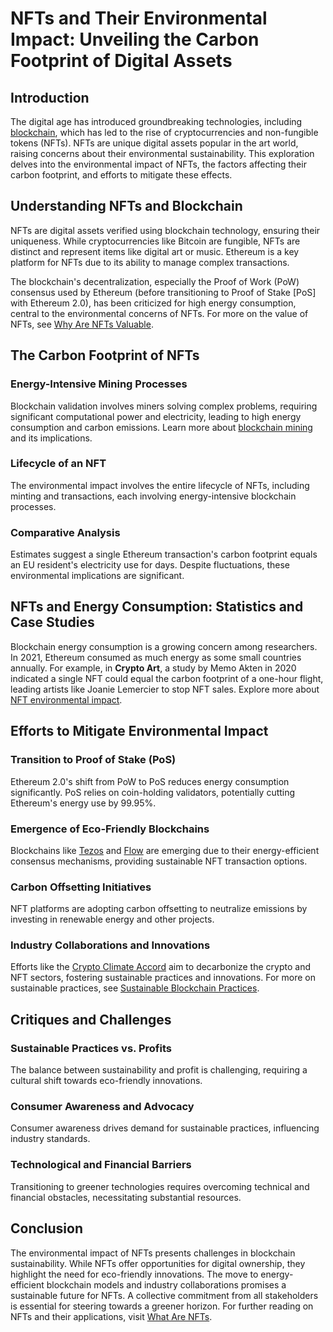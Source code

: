 # NFTs and Their Environmental Impact: Unveiling the Carbon Footprint of Digital Assets

## Introduction

The digital age has introduced groundbreaking technologies, including [blockchain](https://www.license-token.com/wiki/what-is-blockchain), which has led to the rise of cryptocurrencies and non-fungible tokens (NFTs). NFTs are unique digital assets popular in the art world, raising concerns about their environmental sustainability. This exploration delves into the environmental impact of NFTs, the factors affecting their carbon footprint, and efforts to mitigate these effects.

## Understanding NFTs and Blockchain

NFTs are digital assets verified using blockchain technology, ensuring their uniqueness. While cryptocurrencies like Bitcoin are fungible, NFTs are distinct and represent items like digital art or music. Ethereum is a key platform for NFTs due to its ability to manage complex transactions.

The blockchain's decentralization, especially the Proof of Work (PoW) consensus used by Ethereum (before transitioning to Proof of Stake [PoS] with Ethereum 2.0), has been criticized for high energy consumption, central to the environmental concerns of NFTs. For more on the value of NFTs, see [Why Are NFTs Valuable](https://www.license-token.com/wiki/why-are-nf-ts-valuable).

## The Carbon Footprint of NFTs

### Energy-Intensive Mining Processes

Blockchain validation involves miners solving complex problems, requiring significant computational power and electricity, leading to high energy consumption and carbon emissions. Learn more about [blockchain mining](https://www.license-token.com/wiki/blockchain-mining) and its implications.

### Lifecycle of an NFT

The environmental impact involves the entire lifecycle of NFTs, including minting and transactions, each involving energy-intensive blockchain processes.

### Comparative Analysis

Estimates suggest a single Ethereum transaction's carbon footprint equals an EU resident's electricity use for days. Despite fluctuations, these environmental implications are significant.

## NFTs and Energy Consumption: Statistics and Case Studies

Blockchain energy consumption is a growing concern among researchers. In 2021, Ethereum consumed as much energy as some small countries annually. For example, in **Crypto Art**, a study by Memo Akten in 2020 indicated a single NFT could equal the carbon footprint of a one-hour flight, leading artists like Joanie Lemercier to stop NFT sales. Explore more about [NFT environmental impact](https://www.license-token.com/wiki/nf-ts-environmental-impact).

## Efforts to Mitigate Environmental Impact

### Transition to Proof of Stake (PoS)

Ethereum 2.0's shift from PoW to PoS reduces energy consumption significantly. PoS relies on coin-holding validators, potentially cutting Ethereum's energy use by 99.95%.

### Emergence of Eco-Friendly Blockchains

Blockchains like [Tezos](https://tezos.com) and [Flow](https://flow.com) are emerging due to their energy-efficient consensus mechanisms, providing sustainable NFT transaction options.

### Carbon Offsetting Initiatives

NFT platforms are adopting carbon offsetting to neutralize emissions by investing in renewable energy and other projects.

### Industry Collaborations and Innovations

Efforts like the [Crypto Climate Accord](https://cryptoclimate.org) aim to decarbonize the crypto and NFT sectors, fostering sustainable practices and innovations. For more on sustainable practices, see [Sustainable Blockchain Practices](https://www.license-token.com/wiki/sustainable-blockchain-practices).

## Critiques and Challenges

### Sustainable Practices vs. Profits

The balance between sustainability and profit is challenging, requiring a cultural shift towards eco-friendly innovations.

### Consumer Awareness and Advocacy

Consumer awareness drives demand for sustainable practices, influencing industry standards.

### Technological and Financial Barriers

Transitioning to greener technologies requires overcoming technical and financial obstacles, necessitating substantial resources.

## Conclusion

The environmental impact of NFTs presents challenges in blockchain sustainability. While NFTs offer opportunities for digital ownership, they highlight the need for eco-friendly innovations. The move to energy-efficient blockchain models and industry collaborations promises a sustainable future for NFTs. A collective commitment from all stakeholders is essential for steering towards a greener horizon. For further reading on NFTs and their applications, visit [What Are NFTs](https://www.license-token.com/wiki/what-are-nf-ts).